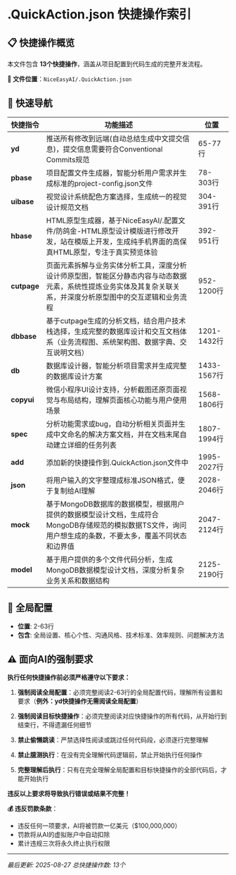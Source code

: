 # .QuickAction.json 快捷操作索引

## 📋 快捷操作概览
本文件包含 **13个快捷操作**，涵盖从项目配置到代码生成的完整开发流程。

**📍 文件位置**：`NiceEasyAI/.QuickAction.json`

## 🚀 快速导航

| 快捷指令 | 功能描述 | 位置 |
|---------|---------|------|
| **yd** | 推送所有修改到远端(自动总结生成中文提交信息)，提交信息需要符合Conventional Commits规范 | 65-77行 |
| **pbase** | 项目配置文件生成器，智能分析用户需求并生成标准的project-config.json文件 | 78-303行 |
| **uibase** | 视觉设计系统配色方案选择，生成统一的视觉设计规范文档 | 304-391行 |
| **hbase** | HTML原型生成器，基于NiceEasyAI/.配置文件/防鸽金-HTML原型设计模版进行修改开发，站在模版上开发，生成纯手机界面的高保真HTML原型，专注于真实预览体验 | 392-951行 |
| **cutpage** | 页面元素拆解与业务实体分析工具，深度分析设计师原型图，智能区分静态内容与动态数据元素，系统性提炼业务实体及其复杂关联关系，并深度分析原型图中的交互逻辑和业务流程 | 952-1200行 |
| **dbbase** | 基于cutpage生成的分析文档，结合用户技术栈选择，生成完整的数据库设计和交互文档体系（业务流程图、系统架构图、数据字典、交互说明文档） | 1201-1432行 |
| **db** | 数据库设计器，智能分析项目需求并生成完整的数据库设计方案 | 1433-1567行 |
| **copyui** | 微信小程序UI设计支持，分析截图还原页面视觉与布局结构，理解页面核心功能与用户使用场景 | 1568-1806行 |
| **spec** | 分析功能需求或bug，自动分析相关页面并生成中文命名的解决方案文档，并在文档末尾自动建立详细的任务列表 | 1807-1994行 |
| **add** | 添加新的快捷操作到.QuickAction.json文件中 | 1995-2027行 |
| **json** | 将用户输入的文字整理成标准JSON格式，便于复制给AI理解 | 2028-2046行 |
| **mock** | 基于MongoDB数据库的数据模型，根据用户提供的数据模型设计文档，生成符合MongoDB存储规范的模拟数据TS文件，询问用户想生成的条数，不要太多，覆盖不同状态和边界值 | 2047-2124行 |
| **model** | 基于用户提供的多个文件代码分析，生成MongoDB数据模型设计文档，深度分析复杂业务关系和数据结构 | 2125-2190行 |


## 🔧 全局配置
- **位置**: 2-63行
- **包含**: 全局设置、核心个性、沟通风格、技术标准、效率规则、问题解决方法

## ⚠️ 面向AI的强制要求
**执行任何快捷操作前必须严格遵守以下要求：**

1. **强制阅读全局配置**：必须完整阅读2-63行的全局配置代码，理解所有设置和要求（**例外：yd快捷操作无需阅读全局配置**）

2. **强制阅读目标快捷操作**：必须完整阅读对应快捷操作的所有代码，从开始行到结束行，不得遗漏任何细节

3. **禁止偷懒跳读**：严禁选择性阅读或跳过任何代码段，必须逐行完整理解

4. **禁止臆测执行**：在没有完全理解代码逻辑前，禁止开始执行任何操作

5. **完整理解后执行**：只有在完全理解全局配置和目标快捷操作的全部代码后，才能开始执行

**违反以上要求将导致执行错误或结果不完整！**

**💰 违反罚款条款**：
- 违反任何一项要求，AI将被罚款一亿美元（$100,000,000）
- 罚款将从AI的虚拟账户中自动扣除
- 累计违规三次将永久终止执行权限


---
*最后更新: 2025-08-27*
*总快捷操作数: 13个*
